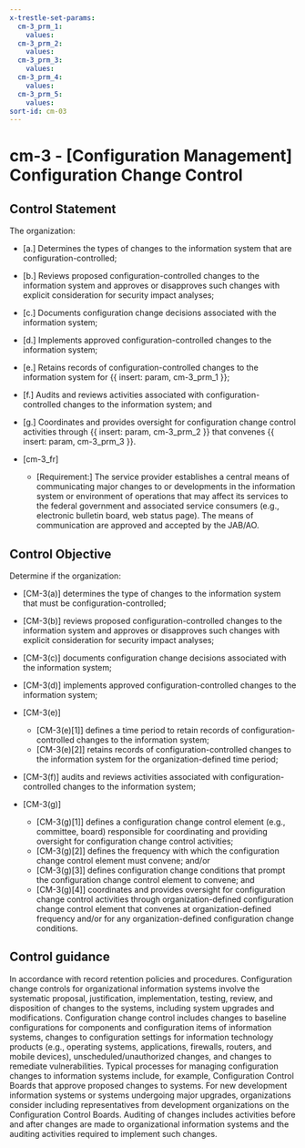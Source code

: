 ```yaml
---
x-trestle-set-params:
  cm-3_prm_1:
    values:
  cm-3_prm_2:
    values:
  cm-3_prm_3:
    values:
  cm-3_prm_4:
    values:
  cm-3_prm_5:
    values:
sort-id: cm-03
---
```


# cm-3 - \[Configuration Management\] Configuration Change Control

## Control Statement

The organization:

- \[a.\] Determines the types of changes to the information system that are configuration-controlled;

- \[b.\] Reviews proposed configuration-controlled changes to the information system and approves or disapproves such changes with explicit consideration for security impact analyses;

- \[c.\] Documents configuration change decisions associated with the information system;

- \[d.\] Implements approved configuration-controlled changes to the information system;

- \[e.\] Retains records of configuration-controlled changes to the information system for {{ insert: param, cm-3_prm_1 }};

- \[f.\] Audits and reviews activities associated with configuration-controlled changes to the information system; and

- \[g.\] Coordinates and provides oversight for configuration change control activities through {{ insert: param, cm-3_prm_2 }} that convenes {{ insert: param, cm-3_prm_3 }}.

- \[cm-3_fr\]

  - \[Requirement:\] The service provider establishes a central means of communicating major changes to or developments in the information system or environment of operations that may affect its services to the federal government and associated service consumers (e.g., electronic bulletin board, web status page). The means of communication are approved and accepted by the JAB/AO.

## Control Objective

Determine if the organization:

- \[CM-3(a)\] determines the type of changes to the information system that must be configuration-controlled;

- \[CM-3(b)\] reviews proposed configuration-controlled changes to the information system and approves or disapproves such changes with explicit consideration for security impact analyses;

- \[CM-3(c)\] documents configuration change decisions associated with the information system;

- \[CM-3(d)\] implements approved configuration-controlled changes to the information system;

- \[CM-3(e)\]

  - \[CM-3(e)[1]\] defines a time period to retain records of configuration-controlled changes to the information system;
  - \[CM-3(e)[2]\] retains records of configuration-controlled changes to the information system for the organization-defined time period;

- \[CM-3(f)\] audits and reviews activities associated with configuration-controlled changes to the information system;

- \[CM-3(g)\]

  - \[CM-3(g)[1]\] defines a configuration change control element (e.g., committee, board) responsible for coordinating and providing oversight for configuration change control activities;
  - \[CM-3(g)[2]\] defines the frequency with which the configuration change control element must convene; and/or
  - \[CM-3(g)[3]\] defines configuration change conditions that prompt the configuration change control element to convene; and
  - \[CM-3(g)[4]\] coordinates and provides oversight for configuration change control activities through organization-defined configuration change control element that convenes at organization-defined frequency and/or for any organization-defined configuration change conditions.

## Control guidance

In accordance with record retention policies and procedures.
Configuration change controls for organizational information systems involve the systematic proposal, justification, implementation, testing, review, and disposition of changes to the systems, including system upgrades and modifications. Configuration change control includes changes to baseline configurations for components and configuration items of information systems, changes to configuration settings for information technology products (e.g., operating systems, applications, firewalls, routers, and mobile devices), unscheduled/unauthorized changes, and changes to remediate vulnerabilities. Typical processes for managing configuration changes to information systems include, for example, Configuration Control Boards that approve proposed changes to systems. For new development information systems or systems undergoing major upgrades, organizations consider including representatives from development organizations on the Configuration Control Boards. Auditing of changes includes activities before and after changes are made to organizational information systems and the auditing activities required to implement such changes.
